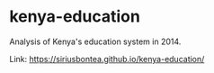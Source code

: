 # kenya-education
Analysis of Kenya's education system in 2014.

Link: https://siriusbontea.github.io/kenya-education/
